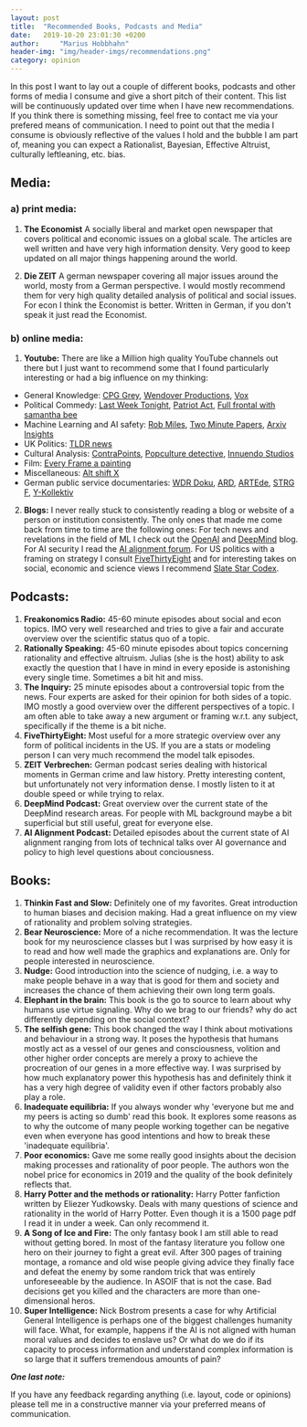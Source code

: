 ```yaml
---
layout: post
title:  "Recommended Books, Podcasts and Media"
date:   2019-10-20 23:01:30 +0200
author:     "Marius Hobbhahn"
header-img: "img/header-imgs/recommendations.png"
category: opinion
---
```


In this post I want to lay out a couple of different books, podcasts and other forms of media I consume and give a short pitch of their content. This list will be continuously updated over time when I have new recommendations. If you think there is something missing, feel free to contact me via your prefered means of communication. I need to point out that the media I consume is obviously reflective of the values I hold and the bubble I am part of, meaning you can expect a Rationalist, Bayesian, Effective Altruist, culturally leftleaning, etc. bias.

## **Media:**

### a) print media:

1. **The Economist** A socially liberal and market open newspaper that covers political and economic issues on a global scale. The articles are well written and have very high information density. Very good to keep updated on all major things happening around the world.

2. **Die ZEIT** A german newspaper covering all major issues around the world, mosty from a German perspective. I would mostly recommend them for very high quality detailed analysis of political and social issues. For econ I think the Economist is better. Written in German, if you don't speak it just read the Economist. 

### b) online media: 

1. **Youtube:** There are like a Million high quality YouTube channels out there but I just want to recommend some that I found particularly interesting or had a big influence on my thinking: 
  * General Knowledge: <a href='https://www.youtube.com/user/CGPGrey'>CPG Grey</a>, <a href='https://www.youtube.com/user/Wendoverproductions'>Wendover Productions</a>, <a href='https://www.youtube.com/user/voxdotcom'>Vox</a>
  * Political Commedy: <a href='https://www.youtube.com/user/LastWeekTonight'>Last Week Tonight</a>, <a href='https://www.youtube.com/channel/UCarEovlrD9QY-fy-Z6apIDQ'>Patriot Act</a>,  <a href='https://www.youtube.com/channel/UC18vz5hUUqxbGvym9ghtX_w'>Full frontal with samantha bee</a>
  * Machine Learning and AI safety: <a href='https://www.youtube.com/channel/UCLB7AzTwc6VFZrBsO2ucBMg'>Rob Miles</a>, <a href='https://www.youtube.com/user/keeroyz'>Two Minute Papers</a>, <a href='https://www.youtube.com/channel/UCNIkB2IeJ-6AmZv7bQ1oBYg'>Arxiv Insights</a>
  * UK Politics: <a href='https://www.youtube.com/channel/UCSMqateX8OA2s1wsOR2EgJA'>TLDR news</a>
  * Cultural Analysis: <a href='https://www.youtube.com/user/ContraPoints'>ContraPoints</a>, <a href='https://www.youtube.com/user/rebelliouspixels'>Popculture detective</a>, <a href='https://www.youtube.com/channel/UC5fdssPqmmGhkhsJi4VcckA'>Innuendo Studios</a>
  * Film: <a href='https://www.youtube.com/user/everyframeapainting'>Every Frame a painting</a>
  * Miscellaneous: <a href='https://www.youtube.com/user/JaiWbio'>Alt shift X</a>
  * German public service documentaries: <a href='https://www.youtube.com/channel/UCUuab1dctZzN5ZmRmQnTzkg'>WDR Doku</a>, <a href='https://www.youtube.com/user/ARD'>ARD</a>, <a href='https://www.youtube.com/user/ARTEde'>ARTEde</a>, <a href='https://www.youtube.com/channel/UCfa7jJFYnn3P5LdJXsFkrjw'>STRG F</a>, <a href='https://www.youtube.com/channel/UCLoWcRy-ZjA-Erh0p_VDLjQ'>Y-Kollektiv</a>

2. **Blogs:** I never really stuck to consistently reading a blog or website of a person or institution consistently. The only ones that made me come back from time to time are the following ones: For tech news and revelations in the field of ML I check out the <a href='https://openai.com/blog/'>OpenAI</a> and <a href='https://deepmind.com/blog'>DeepMind</a> blog. For AI security I read the <a href='https://www.alignmentforum.org/'>AI alignment forum</a>. For US politics with a framing on strategy I consult <a href='https://fivethirtyeight.com/'>FiveThirtyEight</a> and for interesting takes on social, economic and science views I recommend <a href='https://slatestarcodex.com/'>Slate Star Codex</a>. 


## **Podcasts:**

1. **Freakonomics Radio:** 45-60 minute episodes about social and econ topics. IMO very well researched and tries to give a fair and accurate overview over the scientific status quo of a topic. 
2. **Rationally Speaking:** 45-60 minute episodes about topics concerning rationality and effective altruism. Julias (she is the host) ability to ask exactly the question that I have in mind in every eposide is astonishing every single time. Sometimes a bit hit and miss.
3. **The Inquiry:** 25 minute episodes about a controversial topic from the news. Four experts are asked for their opinion for both sides of a topic. IMO mostly a good overview over the different perspectives of a topic. I am often able to take away a new argument or framing w.r.t. any subject, specifically if the theme is a bit niche. 
4. **FiveThirtyEight:** Most useful for a more strategic overview over any form of political incidents in the US. If you are a stats or modeling person I can very much recommend the model talk episodes.
5. **ZEIT Verbrechen:** German podcast series dealing with historical moments in German crime and law history. Pretty interesting content, but unfortunately not very information dense. I mostly listen to it at double speed or while trying to relax. 
6. **DeepMind Podcast:** Great overview over the current state of the DeepMind research areas. For people with ML background maybe a bit superficial but still useful, great for everyone else. 
7. **AI Alignment Podcast:** Detailed episodes about the current state of AI alignment ranging from lots of technical talks over AI governance and policy to high level questions about conciousness. 


## **Books:**
1. **Thinkin Fast and Slow:** Definitely one of my favorites. Great introduction to human biases and decision making. Had a great influence on my view of rationality and problem solving strategies.
2. **Bear Neuroscience:** More of a niche recommendation. It was the lecture book for my neuroscience classes but I was surprised by how easy it is to read and how well made the graphics and explanations are. Only for people interested in neuroscience.
3. **Nudge:** Good introduction into the science of nudging, i.e. a way to make people behave in a way that is good for them and society and increases the chance of them achieving their own long term goals. 
4. **Elephant in the brain:** This book is the go to source to learn about why humans use virtue signaling. Why do we brag to our friends? why do act differently depending on the social context?
5. **The selfish gene:** This book changed the way I think about motivations and behaviour in a strong way. It poses the hypothesis that humans mostly act as a vessel of our genes and consciousness, volition and other higher order concepts are merely a proxy to achieve the procreation of our genes in a more effective way. I was surprised by how much explanatory power this hypothesis has and definitely think it has a very high degree of validity even if other factors probably also play a role. 
6. **Inadequate equilibria:** If you always wonder why 'everyone but me and my peers is acting so dumb' read this book. It explores some reasons as to why the outcome of many people working together can be negative even when everyone has good intentions and how to break these 'inadequate equilibria'. 
7. **Poor economics:** Gave me some really good insights about the decision making processes and rationality of poor people. The authors won the nobel price for economics in 2019 and the quality of the book definitely reflects that.
8. **Harry Potter and the methods or rationality:** Harry Potter fanfiction written by Eliezer Yudkowsky. Deals with many questions of science and rationality in the world of Harry Potter. Even though it is a 1500 page pdf I read it in under a week. Can only recommend it.
9. **A Song of Ice and Fire:** The only fantasy book I am still able to read without getting bored. In most of the fantasy literature you follow one hero on their journey to fight a great evil. After 300 pages of training montage, a romance and old wise people giving advice they finally face and defeat the enemy by some random trick that was entirely unforeseeable by the audience. In ASOIF that is not the case. Bad decisions get you killed and the characters are more than one-dimensional heros.
10. **Super Intelligence:** Nick Bostrom presents a case for why Artificial General Intelligence is perhaps one of the biggest challenges humanity will face. What, for example, happens if the AI is not aligned with human moral values and decides to enslave us? Or what do we do if its capacity to process information and understand complex information is so large that it suffers tremendous amounts of pain?


***One last note:***

If you have any feedback regarding anything (i.e. layout, code or opinions) please tell me in a constructive manner via your preferred means of communication.


